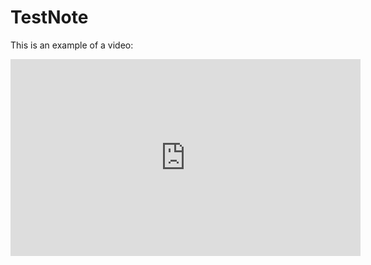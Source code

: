 # TestNote

This is an example of a video:

<iframe width="560" height="315" src="https://www.youtube.com/embed/CaDcWZh717o" title="YouTube video player" frameborder="0" allow="accelerometer; autoplay; clipboard-write; encrypted-media; gyroscope; picture-in-picture; web-share" allowfullscreen></iframe>